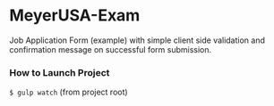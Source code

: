 # MeyerUSA-Exam
Job Application Form (example) with simple client side validation and confirmation message on successful form submission.

<h3>How to Launch Project</h3>
<code>$ gulp watch</code> (from project root)
